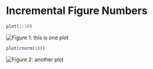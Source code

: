 # Incremental Figure Numbers




```r
plot(1:10)
```

![Figure 1: this is one plot](http://db.yihui.name/knitr-examples/figure/070-caption-num-test-a-1.png)


```r
plot(rnorm(10))
```

![Figure 2: another plot](http://db.yihui.name/knitr-examples/figure/070-caption-num-test-b-1.png)
